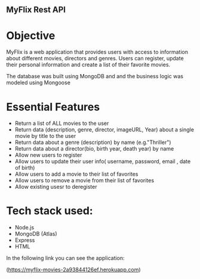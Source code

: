 ## MyFlix Rest API

# Objective

MyFlix is a web application that provides users with access to information about different movies, directors and genres.
Users can register, update their personal information and create a list of their favorite movies.

The database was built using MongoDB and and the business logic was modeled using Mongoose

# Essential Features

* Return a list of ALL movies to the user
* Return data (description, genre, director, imageURL, Year) about a single movie by title to the user
* Return data about a genre (description) by name (e.g."Thriller")
* Return data about a director(bio, birth year, death year) by name
* Allow new users to register
* Allow users to update their user info( username, password, email , date of birth)
* Allow users to add a movie to their list of favorites
* Allow users to remove a movie from their list of favorites
* Allow existing usesr to deregister

# Tech stack used:

* Node.js
* MongoDB (Atlas)
* Express
* HTML

In the following link you can see the application:

(https://myflix-movies-2a93844126ef.herokuapp.com)
